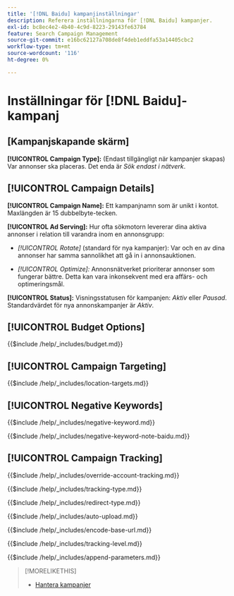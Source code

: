 ```yaml
---
title: '[!DNL Baidu] kampanjinställningar'
description: Referera inställningarna för [!DNL Baidu] kampanjer.
exl-id: bc8ec4e2-4b40-4c9d-8223-29143fe63784
feature: Search Campaign Management
source-git-commit: e16bc62127a708de8f4deb1eddfa53a14405cbc2
workflow-type: tm+mt
source-wordcount: '116'
ht-degree: 0%

---
```


# Inställningar för [!DNL Baidu]-kampanj

## \[Kampanjskapande skärm\]

**[!UICONTROL Campaign Type]:** (Endast tillgängligt när kampanjer skapas) Var annonser ska placeras. Det enda är *Sök endast i nätverk*.

## [!UICONTROL Campaign Details]

**[!UICONTROL Campaign Name]:** Ett kampanjnamn som är unikt i kontot. Maxlängden är 15 dubbelbyte-tecken.

**[!UICONTROL Ad Serving]:**
Hur ofta sökmotorn levererar dina aktiva annonser i relation till varandra inom en annonsgrupp:

* *[!UICONTROL Rotate]* (standard för nya kampanjer): Var och en av dina annonser har samma sannolikhet att gå in i annonsauktionen.

* *[!UICONTROL Optimize]:* Annonsnätverket prioriterar annonser som fungerar bättre. Detta kan vara inkonsekvent med era affärs- och optimeringsmål.

**[!UICONTROL Status]:** Visningsstatusen för kampanjen: *Aktiv* eller *Pausad*. Standardvärdet för nya annonskampanjer är *Aktiv*.

## [!UICONTROL Budget Options]

<!-- **[!UICONTROL Budget]:** -->

{{$include /help/_includes/budget.md}}

## [!UICONTROL Campaign Targeting]

<!-- **[!UICONTROL Location Targets]:** -->

{{$include /help/_includes/location-targets.md}}

## [!UICONTROL Negative Keywords]

<!-- **[!UICONTROL Campaign Negative Keywords]:** -->

{{$include /help/_includes/negative-keyword.md}}

<!-- Note for **[!UICONTROL Campaign Negative Keywords]:** -->

{{$include /help/_includes/negative-keyword-note-baidu.md}}

## [!UICONTROL Campaign Tracking]

<!-- **[!UICONTROL Override Account Tracking]:** -->

{{$include /help/_includes/override-account-tracking.md}}

<!-- **[!UICONTROL Tracking Type]:** -->

{{$include /help/_includes/tracking-type.md}}

<!-- **[!UICONTROL Redirect Type]:** -->

{{$include /help/_includes/redirect-type.md}}

<!-- **[!UICONTROL Auto Upload]:** -->

{{$include /help/_includes/auto-upload.md}}

<!-- **[!UICONTROL Encode Base URL]:** -->

{{$include /help/_includes/encode-base-url.md}}

<!-- **[!UICONTROL Tracking Level]:** -->

{{$include /help/_includes/tracking-level.md}}

<!-- **[!UICONTROL Append Parameters]:** -->

{{$include /help/_includes/append-parameters.md}}

>[!MORELIKETHIS]
>
>* [Hantera kampanjer](/help/search-social-commerce/campaign-management/campaigns/campaign-manage.md)
